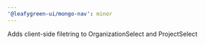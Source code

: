 ```yaml
---
'@leafygreen-ui/mongo-nav': minor
---
```


Adds client-side filetring to OrganizationSelect and ProjectSelect

